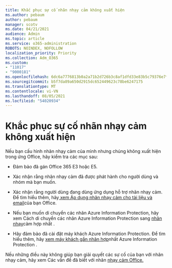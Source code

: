 ```yaml
---
title: Khắc phục sự cố nhãn nhạy cảm không xuất hiện
ms.author: pebaum
author: pebaum
manager: scotv
ms.date: 04/21/2021
audience: Admin
ms.topic: article
ms.service: o365-administration
ROBOTS: NOINDEX, NOFOLLOW
localization_priority: Priority
ms.collection: Adm_O365
ms.custom:
- "11017"
- "9000181"
ms.openlocfilehash: 6dc6a7776813b0a2a71b2d726b3c8af1dfd33e83b5c79376e7fbcfcc2a6ea0a8
ms.sourcegitcommit: b5f7da89a650d2915dc652449623c78be6247175
ms.translationtype: MT
ms.contentlocale: vi-VN
ms.lasthandoff: 08/05/2021
ms.locfileid: "54020934"
---
```

# <a name="troubleshoot-sensitivity-labels-not-appearing"></a>Khắc phục sự cố nhãn nhạy cảm không xuất hiện

Nếu bạn cấu hình nhãn nhạy cảm của mình nhưng chúng không xuất hiện trong ứng Office, hãy kiểm tra các mục sau:

- Đảm bảo đã gán Office 365 E3 hoặc E5.

- Xác nhận rằng nhãn nhạy cảm đã được phát hành cho người dùng và nhóm mà bạn muốn.

- Xác nhận rằng người dùng đang dùng ứng dụng hỗ trợ nhãn nhạy cảm. Để tìm hiểu thêm, hãy[ xem Áp dụng nhãn nhạy cảm cho tài liệu và email](https://go.microsoft.com/fwlink/?linkid=2106446)của bạn Office.

- Nếu bạn muốn di chuyển các nhãn Azure Information Protection, hãy xem Cách di chuyển các nhãn Azure Information Protection sang [nhãn nhạy](https://go.microsoft.com/fwlink/?linkid=2106056)cảm hợp nhất .

- Hãy đảm bảo đã cài đặt máy khách Azure Information Protection. Để tìm hiểu thêm, hãy [xem máy khách gắn nhãn hợp](https://go.microsoft.com/fwlink/?linkid=2106374)nhất Azure Information Protection .

Nếu những điều này không giúp bạn giải quyết các sự cố của bạn với nhãn nhạy cảm, hãy xem Các vấn đề đã biết với nhãn [nhạy cảm Office.](https://go.microsoft.com/fwlink/?linkid=2106447)